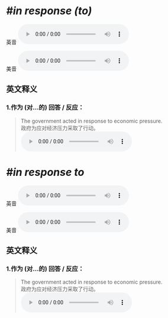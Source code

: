 # ***\#in response (to)*** 
英音
<audio src="./media/in response to1_AAC.aac" controls="controls"></audio>

美音
<audio src="./media/in response to2_AAC.aac" controls="controls"></audio>



  

英文释义
---
### 1.**作为 (对…的) 回答 / 反应：**  

 > The government acted in response to economic pressure.   
 > 政府为应对经济压力采取了行动。    
<audio src="./media/response-1.aac" controls="controls"></audio>


# ***\#in response to*** 
英音
<audio src="./media/in response to1.aac" controls="controls"></audio>

美音
<audio src="./media/in response to2.aac" controls="controls"></audio>



  

英文释义
---
### 1.**作为 (对…的) 回答 / 反应：**  

 > The government acted in response to economic pressure.   
 > 政府为应对经济压力采取了行动。    
<audio src="./media/response-1.aac" controls="controls"></audio>



